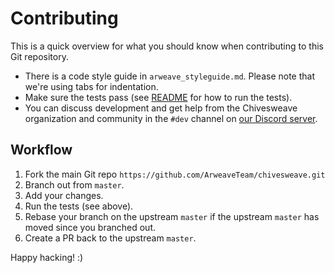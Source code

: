 # Contributing

This is a quick overview for what you should know when contributing to this Git repository.

 - There is a code style guide in `arweave_styleguide.md`. Please note that we're using tabs for indentation.
 - Make sure the tests pass (see [README](README.md) for how to run the tests).
 - You can discuss development and get help from the Chivesweave organization and community in the `#dev` channel on [our Discord server](https://discord.gg/3UTNZky).

## Workflow

 1. Fork the main Git repo `https://github.com/ArweaveTeam/chivesweave.git`
 2. Branch out from `master`.
 3. Add your changes.
 4. Run the tests (see above).
 5. Rebase your branch on the upstream `master` if the upstream `master` has moved since you branched out.
 6. Create a PR back to the upstream `master`.

Happy hacking! :)
